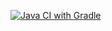 [![Java CI with Gradle](https://github.com/AnutkaB/Card-Selenide/actions/workflows/gradle.yml/badge.svg)](https://github.com/AnutkaB/Card-Selenide/actions/workflows/gradle.yml)